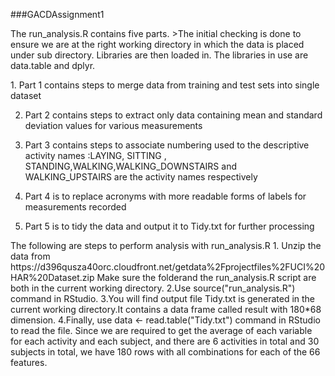 ###GACDAssignment1

<p>The run_analysis.R contains five parts.
>The initial checking is done to ensure we are at the right working directory in which the data is placed under sub directory.
Libraries are then loaded in. The libraries in use are data.table and dplyr.
</p>
1. Part 1 contains steps to merge data from training and test sets into single dataset

2. Part 2 contains steps to extract only data containing mean and standard deviation values for various measurements

3. Part 3 contains steps to associate numbering used to the descriptive activity names
:LAYING, SITTING , STANDING,WALKING,WALKING_DOWNSTAIRS and WALKING_UPSTAIRS are the activity names respectively

4. Part 4 is to replace acronyms with more readable forms of labels for measurements recorded

5. Part 5 is to tidy the data and output it to Tidy.txt for further processing

<p> The following are steps to perform analysis with run_analysis.R
1. Unzip the data from https://d396qusza40orc.cloudfront.net/getdata%2Fprojectfiles%2FUCI%20HAR%20Dataset.zip
Make sure the folderand the run_analysis.R script are both in the current working directory.
2.Use source("run_analysis.R") command in RStudio.
3.You will find output file Tidy.txt is generated in the current working directory.It contains a data frame called result with 180*68 dimension.
4.Finally, use data <- read.table("Tidy.txt") command in RStudio to read the file. Since we are required to get the average of each variable for each activity and each subject, and there are 6 activities in total and 30 subjects in total, we have 180 rows with all combinations for each of the 66 features.
</p>
